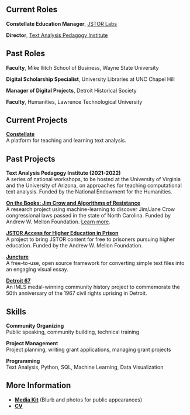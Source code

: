 ## Current Roles
**Constellate Education Manager**, [JSTOR Labs](https://labs.jstor.org/)

**Director**, [Text Analysis Pedagogy Institute](https://constellate.org/tap-institute)

## Past Roles

**Faculty**, Mike Ilitch School of Business, Wayne State University

**Digital Scholarship Specialist**, University Libraries at UNC Chapel Hill

**Manager of Digital Projects**, Detroit Historical Society

**Faculty**, Humanities, Lawrence Technological University

## Current Projects

**[Constellate](http://constellate.org)**<br />
A platform for teaching and learning text analysis.

## Past Projects

**Text Analysis Pedagogy Institute (2021-2022)**<br />
A series of national workshops, to be hosted at the University of Virginia and the University of Arizona, on approaches for teaching computational text analysis. Funded by the National Endowment for the Humanities.

**[On the Books: Jim Crow and Algorithms of Resistance](https://onthebooks.lib.unc.edu/)**<br />
A research project using machine-learning to discover Jim/Jane Crow congressional laws passed in the state of North Carolina. Funded by Andrew W. Mellon Foundation. [Learn more](https://www.youtube.com/watch?v=doyN6t7htlA).

**[JSTOR Access for Higher Education in Prison](https://www.ithaka.org/news/ithaka-awarded-grant-improve-higher-education-prisons/)**<br />
A project to bring JSTOR content for free to prisoners pursuing higher education. Funded by the Andrew W. Mellon Foundation.

**[Juncture](https://juncture-digital.org/)**<br />
A free-to-use, open source framework for converting simple text files into an engaging visual essay. 

**[Detroit 67](https://detroit1967.org/)**<br />
An IMLS medal-winning community history project to commemorate the 50th anniversary of the 1967 civil rights uprising in Detroit.

## Skills

**Community Organizing**<br />
Public speaking, community building, technical training

**Project Management**<br />
Project planning, writing grant applications, managing grant projects

**Programming**<br />
Text Analysis, Python, SQL, Machine Learning, Data Visualization

## More Information

* **[Media Kit](./media_kit.md)** (Blurb and photos for public appearances)
* **[CV](https://docs.google.com/document/d/1yu_JzqxbjoY5akG_GB12rK56j9MRAKEUAFKcBu1_jU8/edit?usp=sharing)**
